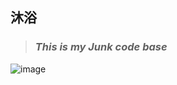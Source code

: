 ## 沐浴  
> ###  $This\ is\ my\ Junk\ code\ base$

![image](https://s3.ax1x.com/2021/01/05/sFiSqf.jpg)
